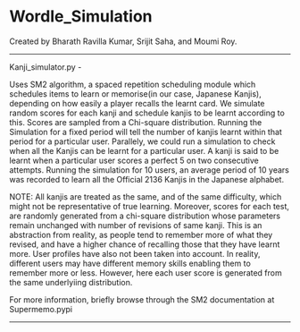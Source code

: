 # Wordle_Simulation

 Created by Bharath Ravilla Kumar, Srijit Saha, and Moumi Roy.


***************************************************************************************************
 
Kanji_simulator.py - 
 
Uses SM2 algorithm, a spaced repetition scheduling module which schedules items to learn or memorise(in our case, Japanese Kanjis), depending on how easily a player recalls the learnt card.
We simulate random scores for each kanji and schedule kanjis to be learnt according to this.
Scores are sampled from a Chi-square distribution.
Running the Simulation for a fixed period will tell the number of kanjis learnt within that period for a particular user.
Parallely, we could run a simulation to check when all the Kanjis can be learnt for a particular user.
A kanji is said to be learnt when a particular user scores a perfect 5 on two consecutive attempts.
Running the simulation for 10 users, an average period of 10 years was recorded to learn all the Official 2136 Kanjis in the Japanese alphabet.

NOTE:
All kanjis are treated as the same, and of the same difficulty, which might not be representative of true learning.
Moreover, scores for each test, are randomly generated from a chi-square distribution whose parameters remain unchanged with number of revisions of same kanji.
This is an abstraction from reality, as people tend to remember more of what they revised, and have a higher chance of recalling those that they have learnt more.
User profiles have also not been taken into account.
In reality, different users may have different memory skills enabling them to remember more or less.
However, here each user score is generated from the same underlyiing distribution.

For more information, briefly browse through the SM2 documentation at Supermemo.pypi

***************************************************************************************************
 
